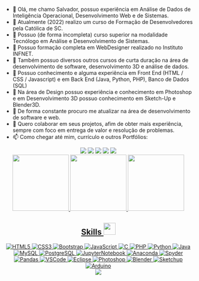 - 👋 Olá, me chamo Salvador, possuo experiência em Análise de Dados de Inteligência Operacional, Desenvolvimento Web e de Sistemas.
- 🌱 Atualmente (2022) realizo um curso de Formação de Desenvolvedores pela Católica de SC. 
- 🌱 Possuo (de forma incompleta) curso superior na modalidade Tecnólogo em Análise e Desenvolvimento de Sistemas. 
- 🌱 Possuo formação completa em WebDesigner realizado no Instituto INFNET.
- 🌱 Também possuo diversos outros cursos de curta duração na área de desenvolvimento de software, desenvolvimento 3D e análise de dados.
- 🌱 Possuo conhecimento e alguma experiência em Front End (HTML / CSS / Javascript) e em Back End (Java, Python, PHP), Banco de Dados (SQL)
- 🌱 Na área de Design possuo experiência e conhecimento em Photoshop e em Desenvolvimento 3D possuo conhecimento em Sketch-Up e Blender3D.
- 👀 De forma constante procuro me atualizar na área de desenvolvimento de software e web.
- 💞️ Quero colaborar em seus projetos, afim de obter mais experiência, sempre com foco em entrega de valor e resolução de problemas.
- 📫 Como chegar até mim, currículo e outros Portfólios:

<div align="center">
  <a href = "mailto:disney.js@gmail.com"><img src="https://camo.githubusercontent.com/b070a7f6855dbf52729ec83a928c93e728f5245e24123a6547912acea3753899/68747470733a2f2f696d672e736869656c64732e696f2f7374617469632f76313f7374796c653d666f722d7468652d6261646765266d6573736167653d476d61696c26636f6c6f723d454134333335266c6f676f3d476d61696c266c6f676f436f6c6f723d464646464646266c6162656c3d"></a>
  <a href="https://@D_Salvador" target="_blank"><img src="https://img.shields.io/badge/Telegram-2CA5E0?style=for-the-badge&logo=telegram&logoColor=white" target="_blank"></a> 
  <a href="https://www.linkedin.com/in/disneysalvador/" target="_blank"><img src="https://img.shields.io/badge/-LinkedIn-%230077B5?style=for-the-badge&logo=linkedin&logoColor=white" target="_blank"></a>
  <a href="http://lattes.cnpq.br/1740783558218056" target="_blank"><img src="https://img.shields.io/badge/-Lattes-%230077B5?style=for-the-badge&logo=lattes&logoColor=white" target="_blank"></a>
  <a href="https://www.behance.net/djsalvador" target="_blank"><img src="https://img.shields.io/badge/Behance-1769ff?style=for-the-badge&logo=behance&logoColor=white" target="_blank"></a> 
</div>

<div align="center">
  <a href="https://github.com/djsalvador">
  <img height="150em" src="https://github-readme-stats.vercel.app/api?username=djsalvador&show_icons=true&theme=dracula&include_all_commits=true&count_private=true"/>
  <img height="150em" src="https://github-readme-stats.vercel.app/api/top-langs/?username=djsalvador&layout=compact&langs_count=7&theme=dracula"/>
  <img height="150em" src="https://user-images.githubusercontent.com/42014618/189419135-e13c4423-d4d7-44fa-a50b-aeb690f6e8a9.png?username=djsalvador&layout=compact&langs_count=7&theme=dracula"/>
</div>
 
<div align="center">
<h2> Skills <img src = "https://media2.giphy.com/media/QssGEmpkyEOhBCb7e1/giphy.gif?cid=ecf05e47a0n3gi1bfqntqmob8g9aid1oyj2wr3ds3mg700bl&rid=giphy.gif" width = 32px> </h2>

<img alt="HTML5" src="https://img.shields.io/badge/HTML5-E34F26?style=for-the-badge&logo=html5&logoColor=white">
<img alt="CSS3" src="https://img.shields.io/badge/CSS3-1572B6?style=for-the-badge&logo=css3&logoColor=white">
<img alt="Bootstrap" src="https://img.shields.io/badge/Bootstrap-563D7C?style=for-the-badge&logo=bootstrap&logoColor=white">
<img alt="JavaScript" src="https://img.shields.io/badge/JavaScript-323330?style=for-the-badge&logo=javascript&logoColor=F7DF1E">
  
<img alt="C" src="https://img.shields.io/badge/C-00599C?style=for-the-badge&logo=c&logoColor=white">
<img alt="PHP" src="https://img.shields.io/badge/PHP-777BB4?style=for-the-badge&logo=php&logoColor=white">
<img alt="Python" src="https://img.shields.io/badge/Python-FFD43B?style=for-the-badge&logo=python&logoColor=blue">
<img alt="Java" src="https://img.shields.io/badge/java-%23ED8B00.svg?style=for-the-badge&logo=java&logoColor=white">
  
<img alt="MySQL" src="https://img.shields.io/badge/mysql-%2300f.svg?style=for-the-badge&logo=mysql&logoColor=white">
<img alt="PostgreSQL" src="https://img.shields.io/badge/postgres-%23316192.svg?style=for-the-badge&logo=postgresql&logoColor=white">
<img alt="JupyterNotebook" src="https://img.shields.io/badge/jupyter-%23FA0F00.svg?style=for-the-badge&logo=jupyter&logoColor=white">
<img alt="Anaconda" src="https://img.shields.io/badge/Anaconda-%2344A833.svg?style=for-the-badge&logo=anaconda&logoColor=white">
<img alt="Spyder" src="https://img.shields.io/badge/Spyder-838485?style=for-the-badge&logo=spyder%20ide&logoColor=maroon">
<img alt="Pandas" src="https://img.shields.io/badge/pandas-%23150458.svg?style=for-the-badge&logo=pandas&logoColor=white">
  
<img alt="VSCode" src="https://img.shields.io/badge/VSCode-0078D4?style=for-the-badge&logo=visual%20studio%20code&logoColor=white">
<img alt="Eclipse" src="https://img.shields.io/badge/Eclipse-FE7A16.svg?style=for-the-badge&logo=Eclipse&logoColor=white">
  
<img alt="Photoshop" src="https://img.shields.io/badge/Adobe%20Photoshop-31A8FF?style=for-the-badge&logo=Adobe%20Photoshop&logoColor=black">
<img alt="Blender" src="https://img.shields.io/badge/blender-%23F5792A.svg?style=for-the-badge&logo=blender&logoColor=white">
<img alt="Sketchup" src="https://camo.githubusercontent.com/244585da042cf753fc46d235ac0539098a3e8fa6f32c842aa1ea4ac458a7b8d5/68747470733a2f2f696d672e736869656c64732e696f2f7374617469632f76313f7374796c653d666f722d7468652d6261646765266d6573736167653d536b65746368557026636f6c6f723d303035463945266c6f676f3d536b657463685570266c6f676f436f6c6f723d464646464646266c6162656c3d?style=for-the-badge&logo=blender&logoColor=white">
<img alt="Arduino" src="https://img.shields.io/badge/Arduino-00979D?style=for-the-badge&logo=Arduino&logoColor=white">
</div>
  
<div align="center">
  <img src="https://github-profile-trophy.vercel.app/?username=djsalvador">
</div>

